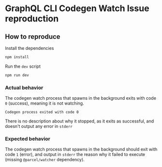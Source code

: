 # GraphQL CLI Codegen Watch Issue reproduction

## How to reproduce

Install the dependencies

```sh
npm install
```

Run the `dev` script

```sh
npm run dev
```

### Actual behavior

The codegen watch process that spawns in the background exits with code `0` (success), meaning it is not watching.

```
Codegen process exited with code 0
```

There is no description about why it stopped, as it exits as successful, and doesn't output any error in `stderr`

### Expected behavior

The codegen watch process that spawns in the background should exit with code `1` (error), and output in `stderr` the reason why it failed to execute (missing `@parcel/watcher` dependency).
